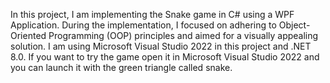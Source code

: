 In this project, I am implementing the Snake game in C# using a WPF Application. During the implementation,
I focused on adhering to Object-Oriented Programming (OOP) principles and aimed for a visually appealing solution.
I am using Microsoft Visual Studio 2022 in this project and .NET 8.0.
If you want to try the game open it in Microsoft Visual Studio 2022 and you can launch it with the green triangle called snake.
